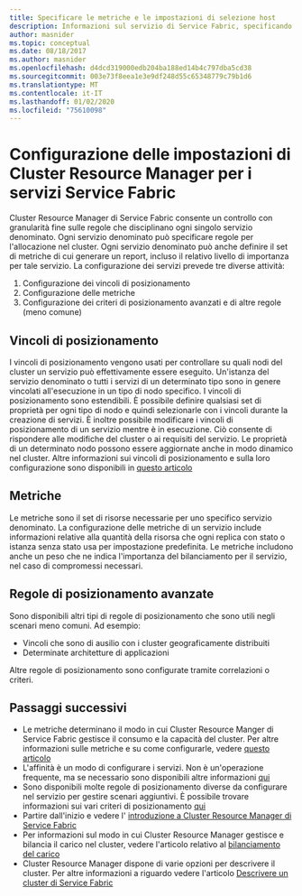 ```yaml
---
title: Specificare le metriche e le impostazioni di selezione host
description: Informazioni sul servizio di Service Fabric, specificando metriche, vincoli di posizionamento e altri criteri di posizionamento.
author: masnider
ms.topic: conceptual
ms.date: 08/18/2017
ms.author: masnider
ms.openlocfilehash: d4dcd319000edb204ba188ed14b4c797dba5cd38
ms.sourcegitcommit: 003e73f8eea1e3e9df248d55c65348779c79b1d6
ms.translationtype: MT
ms.contentlocale: it-IT
ms.lasthandoff: 01/02/2020
ms.locfileid: "75610098"
---
```

# <a name="configuring-cluster-resource-manager-settings-for-service-fabric-services"></a>Configurazione delle impostazioni di Cluster Resource Manager per i servizi Service Fabric
Cluster Resource Manager di Service Fabric consente un controllo con granularità fine sulle regole che disciplinano ogni singolo servizio denominato. Ogni servizio denominato può specificare regole per l'allocazione nel cluster. Ogni servizio denominato può anche definire il set di metriche di cui generare un report, incluso il relativo livello di importanza per tale servizio. La configurazione dei servizi prevede tre diverse attività:

1. Configurazione dei vincoli di posizionamento
2. Configurazione delle metriche
3. Configurazione dei criteri di posizionamento avanzati e di altre regole (meno comune)

## <a name="placement-constraints"></a>Vincoli di posizionamento
I vincoli di posizionamento vengono usati per controllare su quali nodi del cluster un servizio può effettivamente essere eseguito. Un'istanza del servizio denominato o tutti i servizi di un determinato tipo sono in genere vincolati all'esecuzione in un tipo di nodo specifico. I vincoli di posizionamento sono estendibili. È possibile definire qualsiasi set di proprietà per ogni tipo di nodo e quindi selezionarle con i vincoli durante la creazione di servizi. È inoltre possibile modificare i vincoli di posizionamento di un servizio mentre è in esecuzione. Ciò consente di rispondere alle modifiche del cluster o ai requisiti del servizio. Le proprietà di un determinato nodo possono essere aggiornate anche in modo dinamico nel cluster. Altre informazioni sui vincoli di posizionamento e sulla loro configurazione sono disponibili in [questo articolo](service-fabric-cluster-resource-manager-cluster-description.md#node-properties-and-placement-constraints)

## <a name="metrics"></a>Metriche
Le metriche sono il set di risorse necessarie per uno specifico servizio denominato. La configurazione delle metriche di un servizio include informazioni relative alla quantità della risorsa che ogni replica con stato o istanza senza stato usa per impostazione predefinita. Le metriche includono anche un peso che ne indica l'importanza del bilanciamento per il servizio, nel caso di compromessi necessari.

## <a name="advanced-placement-rules"></a>Regole di posizionamento avanzate
Sono disponibili altri tipi di regole di posizionamento che sono utili negli scenari meno comuni. Ad esempio:
- Vincoli che sono di ausilio con i cluster geograficamente distribuiti
- Determinate architetture di applicazioni

Altre regole di posizionamento sono configurate tramite correlazioni o criteri.

## <a name="next-steps"></a>Passaggi successivi
- Le metriche determinano il modo in cui Cluster Resource Manger di Service Fabric gestisce il consumo e la capacità del cluster. Per altre informazioni sulle metriche e su come configurarle, vedere [questo articolo](service-fabric-cluster-resource-manager-metrics.md)
- L'affinità è un modo di configurare i servizi. Non è un'operazione frequente, ma se necessario sono disponibili altre informazioni [qui](service-fabric-cluster-resource-manager-advanced-placement-rules-affinity.md)
- Sono disponibili molte regole di posizionamento diverse da configurare nel servizio per gestire scenari aggiuntivi. È possibile trovare informazioni sui vari criteri di posizionamento [qui](service-fabric-cluster-resource-manager-advanced-placement-rules-placement-policies.md)
- Partire dall'inizio e vedere l' [introduzione a Cluster Resource Manager di Service Fabric](service-fabric-cluster-resource-manager-introduction.md)
- Per informazioni sul modo in cui Cluster Resource Manager gestisce e bilancia il carico nel cluster, vedere l'articolo relativo al [bilanciamento del carico](service-fabric-cluster-resource-manager-balancing.md)
- Cluster Resource Manager dispone di varie opzioni per descrivere il cluster. Per altre informazioni a riguardo vedere l'articolo [Descrivere un cluster di Service Fabric](service-fabric-cluster-resource-manager-cluster-description.md)
